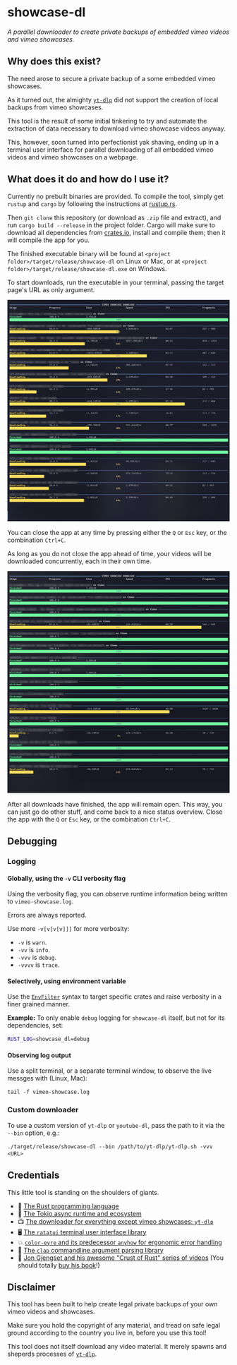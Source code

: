 # showcase-dl

*A parallel downloader to create private backups of embedded vimeo videos and vimeo showcases.*

## Why does this exist?

The need arose to secure a private backup of a some embedded vimeo showcases.

As it turned out, the almighty [`yt-dlp`](https://github.com/yt-dlp/yt-dlp) did not support the creation of local backups from vimeo showcases.

This tool is the result of some initial tinkering to try and automate the extraction of data necessary to download vimeo showcase videos anyway.

This, however, soon turned into perfectionist yak shaving, ending up in a terminal user interface for parallel downloading of all embedded vimeo videos and vimeo showcases on a webpage.

## What does it do and how do I use it?

Currently no prebuilt binaries are provided. To compile the tool, simply get `rustup` and `cargo` by following the instructions at [rustup.rs](https://rustup.rs/).

Then `git clone` this repository (or download as `.zip` file and extract), and run `cargo build --release` in the project folder. Cargo will make sure to download all dependencies from [crates.io](https://crates.io), install and compile them; then it will compile the app for you.

The finished executable binary will be found at `<project folder>/target/release/showcase-dl` on Linux or Mac,
or at `<project folder>/target/release/showcase-dl.exe` on Windows.

To start downloads, run the executable in your terminal, passing the target page's URL as only argument.

![Download progress](/img/In%20progress%2C%20spaced.png)

You can close the app at any time by pressing either the `Q` or `Esc` key, or the combination `Ctrl+C`.

As long as you do not close the app ahead of time, your videos will be downloaded concurrently, each in their own time.

![Partially finished](/img/In%20progress%2C%20partially%20finished.png)

After all downloads have finished, the app will remain open. This way, you can just go do other stuff, and come back to a nice status overview. Close the app with the `Q` or `Esc` key, or the combination `Ctrl+C`.

## Debugging

### Logging

#### Globally, using the `-v` CLI verbosity flag

Using the verbosity flag, you can observe runtime information being written to `vimeo-showcase.log`.

Errors are always reported.

Use more `-v[v[v[v]]]` for more verbosity:

- `-v` is `warn`.
- `-vv` is `info`.
- `-vvv` is `debug`.
- `-vvvv` is `trace`.

#### Selectively, using environment variable

Use the [`EnvFilter`](https://docs.rs/tracing-subscriber/latest/tracing_subscriber/filter/struct.EnvFilter.html) syntax
to target specific crates and raise verbosity in a finer grained manner.

**Example:** To only enable `debug` logging for `showcase-dl` itself, but not for its dependencies, set:

```bash
RUST_LOG=showcase_dl=debug
```

#### Observing log output

Use a split terminal, or a separate terminal window, to observe the live messges with (Linux, Mac):

```
tail -f vimeo-showcase.log
```

### Custom downloader

To use a custom version of `yt-dlp` or `youtube-dl`, pass the path to it via the `--bin` option, e.g.:

```
./target/release/showcase-dl --bin /path/to/yt-dlp/yt-dlp.sh -vvv <URL>  
```

## Credentials

This little tool is standing on the shoulders of giants.

- 🦀 [The Rust programming language](https://www.rust-lang.org/)
- 🗼 [The Tokio async runtime and ecosystem](https://tokio.rs/)
- 📺 [The downloader for everything except vimeo showcases: `yt-dlp`](https://github.com/yt-dlp/yt-dlp)
- 🖥  [The `ratatui` terminal user interface library](https://github.com/tui-rs-revival/ratatui)
- 💥 [`color-eyre` and its predecessor `anyhow` for ergonomic error handling](https://github.com/yaahc/color-eyre)
- 💬 [The `clap` commandline argument parsing library](https://github.com/clap-rs/clap)
- 🍵 [Jon Gjengset and his awesome "Crust of Rust" series of videos](https://www.youtube.com/playlist?list=PLqbS7AVVErFiWDOAVrPt7aYmnuuOLYvOa) (You should totally [buy his book](https://nostarch.com/rust-rustaceans)!)

## Disclaimer

This tool has been built to help create legal private backups of your own vimeo videos and showcases.

Make sure you hold the copyright of any material, and tread on safe legal ground according to
the country you live in, before you use this tool!

This tool does not itself download any video material. It merely spawns and sheperds processes of [`yt-dlp`](https://github.com/yt-dlp/yt-dlp).
